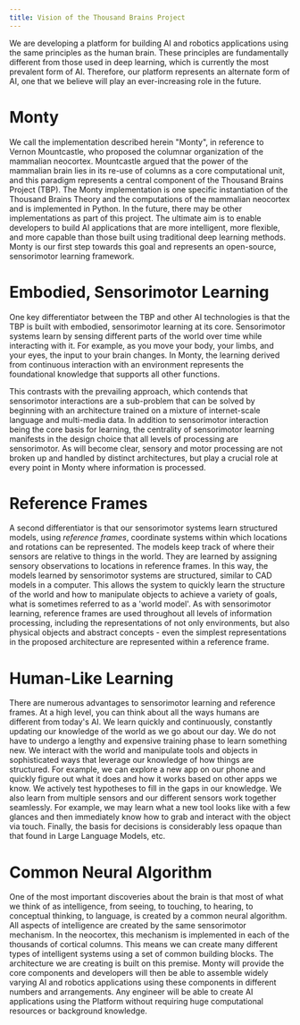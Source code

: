 ```yaml
---
title: Vision of the Thousand Brains Project
---
```

We are developing a platform for building AI and robotics applications using the same principles as the human brain. These principles are fundamentally different from those used in deep learning, which is currently the most prevalent form of AI. Therefore, our platform represents an alternate form of AI, one that we believe will play an ever-increasing role in the future.

# Monty

We call the implementation described herein "Monty", in reference to Vernon Mountcastle, who proposed the columnar organization of the mammalian neocortex. Mountcastle argued that the power of the mammalian brain lies in its re-use of columns as a core computational unit, and this paradigm represents a central component of the Thousand Brains Project (TBP). The Monty implementation is one specific instantiation of the Thousand Brains Theory and the computations of the mammalian neocortex and is implemented in Python. In the future, there may be other implementations as part of this project. The ultimate aim is to enable developers to build AI applications that are more intelligent, more flexible, and more capable than those built using traditional deep learning methods. Monty is our first step towards this goal and represents an open-source, sensorimotor learning framework.

# Embodied, Sensorimotor Learning

One key differentiator between the TBP and other AI technologies is that the TBP is built with embodied, sensorimotor learning at its core. Sensorimotor systems learn by sensing different parts of the world over time while interacting with it. For example, as you move your body, your limbs, and your eyes, the input to your brain changes. In Monty, the learning derived from continuous interaction with an environment represents the foundational knowledge that supports all other functions.

This contrasts with the prevailing approach, which contends that sensorimotor interactions are a sub-problem that can be solved by beginning with an architecture trained on a mixture of internet-scale language and multi-media data. In addition to sensorimotor interaction being the core basis for learning, the centrality of sensorimotor learning manifests in the design choice that all levels of processing are sensorimotor. As will become clear, sensory and motor processing are not broken up and handled by distinct architectures, but play a crucial role at every point in Monty where information is processed.

# Reference Frames

A second differentiator is that our sensorimotor systems learn structured models, using _reference frames_, coordinate systems within which locations and rotations can be represented. The models keep track of where their sensors are relative to things in the world. They are learned by assigning sensory observations to locations in reference frames. In this way, the models learned by sensorimotor systems are structured, similar to CAD models in a computer. This allows the system to quickly learn the structure of the world and how to manipulate objects to achieve a variety of goals, what is sometimes referred to as a 'world model'. As with sensorimotor learning, reference frames are used throughout all levels of information processing, including the representations of not only environments, but also physical objects and abstract concepts - even the simplest representations in the proposed architecture are represented within a reference frame.

# Human-Like Learning

There are numerous advantages to sensorimotor learning and reference frames. At a high level, you can think about all the ways humans are different from today's AI. We learn quickly and continuously, constantly updating our knowledge of the world as we go about our day. We do not have to undergo a lengthy and expensive training phase to learn something new. We interact with the world and manipulate tools and objects in sophisticated ways that leverage our knowledge of how things are structured. For example, we can explore a new app on our phone and quickly figure out what it does and how it works based on other apps we know. We actively test hypotheses to fill in the gaps in our knowledge. We also learn from multiple sensors and our different sensors work together seamlessly. For example, we may learn what a new tool looks like with a few glances and then immediately know how to grab and interact with the object via touch. Finally, the basis for decisions is considerably less opaque than that found in Large Language Models, etc.

# Common Neural Algorithm

One of the most important discoveries about the brain is that most of what we think of as intelligence, from seeing, to touching, to hearing, to conceptual thinking, to language, is created by a common neural algorithm. All aspects of intelligence are created by the same sensorimotor mechanism. In the neocortex, this mechanism is implemented in each of the thousands of cortical columns. This means we can create many different types of intelligent systems using a set of common building blocks. The architecture we are creating is built on this premise. Monty will provide the core components and developers will then be able to assemble widely varying AI and robotics applications using these components in different numbers and arrangements. Any engineer will be able to create AI applications using the Platform without requiring huge computational resources or background knowledge.
